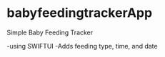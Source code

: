 # babyfeedingtrackerApp
Simple Baby Feeding Tracker 

-using SWIFTUI
-Adds feeding type, time, and date
